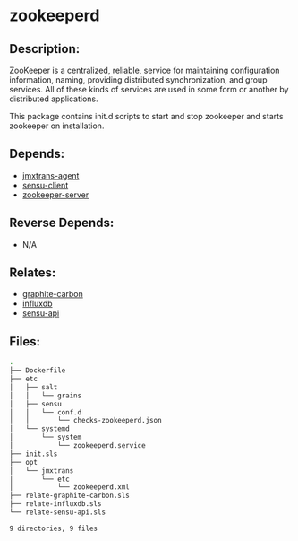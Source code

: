 # zookeeperd

## Description:

ZooKeeper is a centralized, reliable, service for maintaining configuration information, naming, providing distributed synchronization, and group services. All of these kinds of services are used in some form or another by distributed applications.

This package contains init.d scripts to start and stop zookeeper and starts zookeeper on installation.

## Depends:

  -  [jmxtrans-agent](salt/jmxtrans-agent)
  -  [sensu-client](salt/sensu-client)
  -  [zookeeper-server](salt/zookeeper-server)

## Reverse Depends:

  -  N/A

## Relates:

  -  [graphite-carbon](salt/graphite-carbon)
  -  [influxdb](salt/influxdb)
  -  [sensu-api](salt/sensu-api)

## Files:

```bash
.
├── Dockerfile
├── etc
│   ├── salt
│   │   └── grains
│   ├── sensu
│   │   └── conf.d
│   │       └── checks-zookeeperd.json
│   └── systemd
│       └── system
│           └── zookeeperd.service
├── init.sls
├── opt
│   └── jmxtrans
│       └── etc
│           └── zookeeperd.xml
├── relate-graphite-carbon.sls
├── relate-influxdb.sls
└── relate-sensu-api.sls

9 directories, 9 files
```
